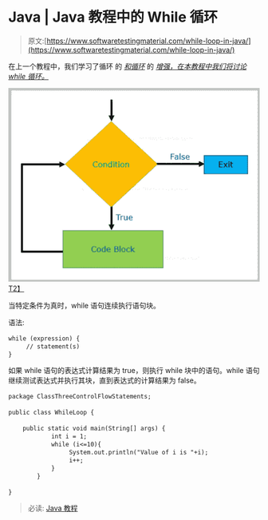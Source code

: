 # Java | Java 教程中的 While 循环

> 原文:[https://www.softwaretestingmaterial.com/while-loop-in-java/](https://www.softwaretestingmaterial.com/while-loop-in-java/)

在上一个教程中，我们学习了循环 的 *[和循环](https://www.softwaretestingmaterial.com/for-loop-in-java/)* 的 [*增强，在本教程中我们将讨论 while 循环。*](https://www.softwaretestingmaterial.com/enhanced-for-loop/)

[![While Loop](img/ac017728cb36df21bc879e57981c003a.png)T2】](https://www.softwaretestingmaterial.com/wp-content/uploads/2018/03/While-Loop.png)

当特定条件为真时，while 语句连续执行语句块。

语法:

```
while (expression) {
     // statement(s)
}
```

如果 while 语句的表达式计算结果为 true，则执行 while 块中的语句。while 语句继续测试表达式并执行其块，直到表达式的计算结果为 false。

```
package ClassThreeControlFlowStatements;

public class WhileLoop {

	public static void main(String[] args) { 
            int i = 1; 
            while (i<=10){ 
                 System.out.println("Value of i is "+i); 
                 i++; 
            } 
        }

}
```

> 必读: [Java 教程](https://www.softwaretestingmaterial.com/java-tutorial/)